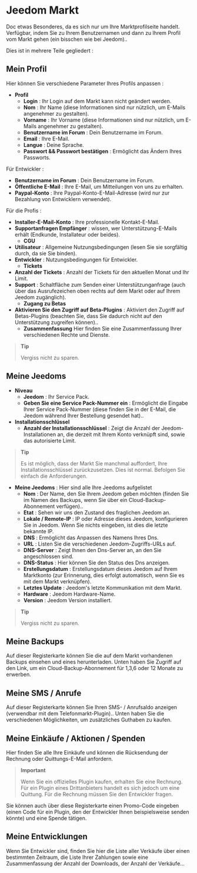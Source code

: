 # Jeedom Markt


Doc etwas Besonderes, da es sich nur um Ihre Marktprofilseite handelt.
Verfügbar, indem Sie zu Ihrem Benutzernamen und dann zu Ihrem Profil vom Markt gehen (ein bisschen wie bei Jeedom)..

Dies ist in mehrere Teile gegliedert :

## Mein Profil

Hier können Sie verschiedene Parameter Ihres Profils anpassen :

- **Profil**
    - **Login** : Ihr Login auf dem Markt kann nicht geändert werden.
    - **Nom** : Ihr Name (diese Informationen sind nur nützlich, um E-Mails angenehmer zu gestalten).
    - **Vorname** : Ihr Vorname (diese Informationen sind nur nützlich, um E-Mails angenehmer zu gestalten).
    - **Benutzername im Forum** : Dein Benutzername im Forum.
    - **Email** : Ihre E-Mail.
    - **Langue** : Deine Sprache.
    - **Passwort &amp;&amp; Passwort bestätigen** : Ermöglicht das Ändern Ihres Passworts.

Für Entwickler :
- **Benutzername im Forum** : Dein Benutzername im Forum.
- **Öffentliche E-Mail** : Ihre E-Mail, um Mitteilungen von uns zu erhalten.
- **Paypal-Konto** : Ihre Paypal-Konto-E-Mail-Adresse (wird nur zur Bezahlung von Entwicklern verwendet).

Für die Profis :
- **Installer-E-Mail-Konto** : Ihre professionelle Kontakt-E-Mail.
- **Supportanfragen Empfänger** : wissen, wer Unterstützung-E-Mails erhält (Endkunde, Installateur oder beides).
    - **CGU**
- **Utilisateur** : Allgemeine Nutzungsbedingungen (lesen Sie sie sorgfältig durch, da sie Sie binden).
- **Entwickler** : Nutzungsbedingungen für Entwickler.
    - **Tickets**
- **Anzahl der Tickets** : Anzahl der Tickets für den aktuellen Monat und Ihr Limit.
- **Support** : Schaltfläche zum Senden einer Unterstützunganfrage (auch über das Ausrufezeichen oben rechts auf dem Markt oder auf Ihrem Jeedom zugänglich).
    - **Zugang zu Betas**
- **Aktivieren Sie den Zugriff auf Beta-Plugins** : Aktiviert den Zugriff auf Betas-Plugins (beachten Sie, dass Sie dadurch nicht auf den Unterstützung zugreifen können)..
    - **Zusammenfassung** Hier finden Sie eine Zusammenfassung Ihrer verschiedenen Rechte und Dienste.

> **Tip**
>
> Vergiss nicht zu sparen.

## Meine Jeedoms

- **Niveau**
    - **Jeedom** : Ihr Service Pack.
    - **Geben Sie eine Service Pack-Nummer ein** : Ermöglicht die Eingabe Ihrer Service Pack-Nummer (diese finden Sie in der E-Mail, die Jeedom während Ihrer Bestellung gesendet hat)..
- **Installationsschlüssel**
    - **Anzahl der Installationsschlüssel** : Zeigt die Anzahl der Jeedom-Installationen an, die derzeit mit Ihrem Konto verknüpft sind, sowie das autorisierte Limit.

> **Tip**
>
> Es ist möglich, dass der Markt Sie manchmal auffordert, Ihre Installationsschlüssel zurückzusetzen. Dies ist normal. Befolgen Sie einfach die Anforderungen.

- **Meine Jeedoms** : Hier sind alle Ihre Jeedoms aufgelistet
    - **Nom** : Der Name, den Sie Ihrem Jeedom geben möchten (finden Sie im Namen des Backups, wenn Sie über ein Cloud-Backup-Abonnement verfügen)..
    - **Etat** : Sehen wir uns den Zustand des fraglichen Jeedom an.
    - **Lokale / Remote-IP** : IP oder Adresse dieses Jeedom, konfigurieren Sie in Jeedom. Wenn Sie nichts eingeben, ist dies die letzte bekannte IP.
    - **DNS** : Ermöglicht das Anpassen des Namens Ihres Dns.
    - **URL** : Listen Sie die verschiedenen Jeedom-Zugriffs-URLs auf.
    - **DNS-Server** : Zeigt Ihnen den Dns-Server an, an den Sie angeschlossen sind.
    - **DNS-Status** : Hier können Sie den Status des Dns anzeigen.
    - **Erstellungsdatum** : Erstellungsdatum dieses Jeedom auf Ihrem Marktkonto (zur Erinnerung, dies erfolgt automatisch, wenn Sie es mit dem Markt verknüpfen).
    - **Letztes Update** : Jeedom&#39;s letzte Kommunikation mit dem Markt.
    - **Hardware** : Jeedom Hardware-Name.
    - **Version** : Jeedom Version installiert.

> **Tip**
>
> Vergiss nicht zu sparen.

## Meine Backups

Auf dieser Registerkarte können Sie die auf dem Markt vorhandenen Backups einsehen und eines herunterladen. Unten haben Sie Zugriff auf den Link, um ein Cloud-Backup-Abonnement für 1,3,6 oder 12 Monate zu erwerben.

## Meine SMS / Anrufe

Auf dieser Registerkarte können Sie Ihren SMS- / Anrufsaldo anzeigen (verwendbar mit dem Telefonmarkt-Plugin).. Unten haben Sie die verschiedenen Möglichkeiten, um zusätzliches Guthaben zu kaufen.

## Meine Einkäufe / Aktionen / Spenden

Hier finden Sie alle Ihre Einkäufe und können die Rücksendung der Rechnung oder Quittungs-E-Mail anfordern.

> **Important**
>
> Wenn Sie ein offizielles Plugin kaufen, erhalten Sie eine Rechnung. Für ein Plugin eines Drittanbieters handelt es sich jedoch um eine Quittung. Für die Rechnung müssen Sie den Entwickler fragen.

Sie können auch über diese Registerkarte einen Promo-Code eingeben (einen Code für ein Plugin, den der Entwickler Ihnen beispielsweise senden könnte) und eine Spende tätigen.

## Meine Entwicklungen

Wenn Sie Entwickler sind, finden Sie hier die Liste aller Verkäufe über einen bestimmten Zeitraum, die Liste Ihrer Zahlungen sowie eine Zusammenfassung der Anzahl der Downloads, der Anzahl der Verkäufe…
